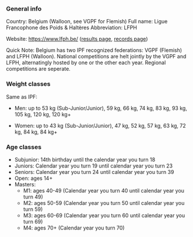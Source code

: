### General info

Country: Belgium (Walloon, see VGPF for Flemish)
Full name: Ligue Francophone des Poids & Haltères
Abbreviation: LFPH

Website: https://www.lfph.be/ ([results page](https://lfph.be/resultats/), [records page](https://lfph.be/records/))

Quick Note: Belgium has two IPF recognized federations: VGPF (Flemish) and LFPH (Walloon).
National competitions are helt jointly by the VGPF and LFPH, alternatingly hosted by one or the other each year.
Regional competitions are seperate.

### Weight classes

Same as IPF:
- Men: up to 53 kg (Sub-Junior/Junior), 59 kg, 66 kg, 74 kg, 83 kg, 93 kg, 105 kg, 120 kg, 120 kg+

- Women: up to 43 kg (Sub-Junior/Junior), 47 kg, 52 kg, 57 kg, 63 kg, 72 kg, 84 kg, 84 kg+

### Age classes

- Subjunior: 14th birthday until the calendar year you turn 18
- Juniors: Calendar year you turn 19 until calendar year you turn 23
- Seniors: Calendar year you turn 24 until calendar year you turn 39
- Open: ages 14+
- Masters:
  - M1: ages 40-49 (Calendar year you turn 40 until calendar year you turn 49)
  - M2: ages 50-59 (Calendar year you turn 50 until calendar year you turn 59)
  - M3: ages 60-69 (Calendar year you turn 60 until calendar year you turn 69)
  - M4: ages 70+ (Calendar year you turn 70)

